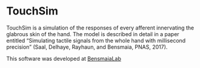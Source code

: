 # TouchSim

TouchSim is a simulation of the responses of every afferent innervating the glabrous skin of the hand. The model is described in detail in a paper entitled “Simulating tactile signals from the whole hand with millisecond precision” (Saal, Delhaye, Rayhaun, and Bensmaia, PNAS, 2017).

This software was developed at [BensmaiaLab](https://www.bensmaialab.github.io/)
